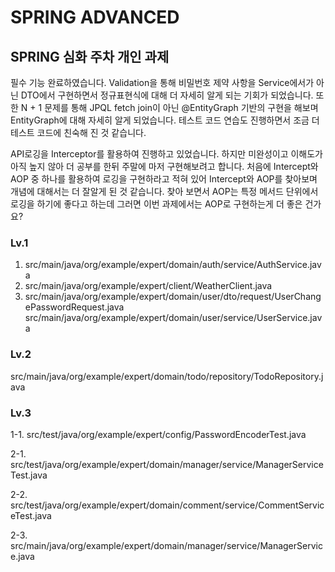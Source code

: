 # SPRING ADVANCED



## SPRING 심화 주차 개인 과제


필수 기능 완료하였습니다.
Validation을 통해 비밀번호 제약 사항을 Service에서가 아닌 DTO에서 구현하면서 정규표현식에 대해 더 자세히 알게 되는 기회가 되었습니다.
또한 N + 1 문제를 통해 JPQL fetch join이 아닌 @EntityGraph 기반의 구현을 해보며 EntityGraph에 대해 자세히 알게 되었습니다.
테스트 코드 연습도 진행하면서 조금 더 테스트 코드에 친숙해 진 것 같습니다.


API로깅을 Interceptor를 활용하여 진행하고 있었습니다. 하지만 미완성이고 이해도가 아직 높지 않아 더 공부를 한뒤 주말에 마저 구현해보려고 합니다.
처음에 Intercept와 AOP 중 하나를 활용하여 로깅을 구현하라고 적혀 있어 Intercept와 AOP를 찾아보며 개념에 대해서는 더 잘알게 된 것 같습니다.
찾아 보면서 AOP는 특정 메서드 단위에서 로깅을 하기에 좋다고 하는데 그러면 이번 과제에서는 AOP로 구현하는게 더 좋은 건가요?



### Lv.1

1. src/main/java/org/example/expert/domain/auth/service/AuthService.java
2. src/main/java/org/example/expert/client/WeatherClient.java
3. src/main/java/org/example/expert/domain/user/dto/request/UserChangePasswordRequest.java
   src/main/java/org/example/expert/domain/user/service/UserService.java


### Lv.2

src/main/java/org/example/expert/domain/todo/repository/TodoRepository.java


### Lv.3

  1-1. src/test/java/org/example/expert/config/PasswordEncoderTest.java
  
  2-1. src/test/java/org/example/expert/domain/manager/service/ManagerServiceTest.java
  
  2-2. src/test/java/org/example/expert/domain/comment/service/CommentServiceTest.java
  
  2-3. src/main/java/org/example/expert/domain/manager/service/ManagerService.java
